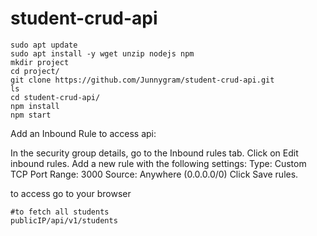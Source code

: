 # student-crud-api
```
sudo apt update
sudo apt install -y wget unzip nodejs npm
mkdir project
cd project/
git clone https://github.com/Junnygram/student-crud-api.git
ls 
cd student-crud-api/
npm install
npm start
```

Add an Inbound Rule to access api:

In the security group details, go to the Inbound rules tab.
Click on Edit inbound rules.
Add a new rule with the following settings:
Type: Custom TCP
Port Range: 3000
Source: Anywhere (0.0.0.0/0) 
Click Save rules.

to access go to your browser 
```
#to fetch all students 
publicIP/api/v1/students
```

